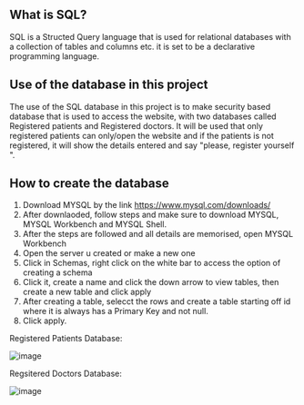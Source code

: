 ## What is SQL?
SQL is a Structed Query language that is used for relational databases with a collection of tables and columns etc. it is set to be a declarative programming language.

## Use of the database in this project
The use of the SQL database in this project is to make security based database that is used to access the website, with two databases called Registered patients and Registered doctors. It will be used that only registered patients can only/open the website and if the patients is not registered, it will show the details entered and say "please, register yourself ".

## How to create the database 
1) Download MYSQL by the link https://www.mysql.com/downloads/
2) After downlaoded, follow steps and make sure to download MYSQL, MYSQL Workbench and MYSQL Shell.
3) After the steps are followed and all details are memorised, open MYSQL Workbench
4) Open the server u created or make a new one
5) Click in Schemas, right click on the white bar to access the option of creating a schema
6) Click it, create a name and click the down arrow to view tables, then create a  new table and click apply
7) After creating a table, selecct the rows and create a table starting off id where it is always has a Primary Key and not null.
8) Click apply.

Registered Patients Database:


![image](https://github.com/MMemon2003/HealthProject2024/assets/146339735/f7bbe1b9-32cd-4d0f-b831-41df2928384b)


Regsitered Doctors Database:

![image](https://github.com/MMemon2003/HealthProject2024/assets/146339735/682d0c72-ecab-492b-aad5-a5646614adbd)

